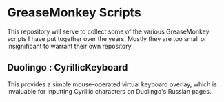 # GreaseMonkey Scripts

This repository will serve to collect some of the various GreaseMonkey
scripts I have put together over the years. Mostly they are too small or
insignificant to warrant their own repository.

## Duolingo : CyrillicKeyboard

This provides a simple mouse-operated virtual keyboard overlay, which
is invaluable for inputting Cyrillic characters on Duolingo's Russian
pages.
